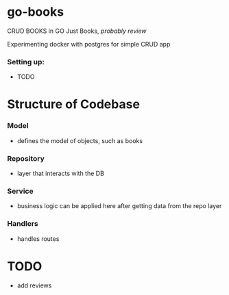 # go-books
CRUD BOOKS in GO
Just Books, _probably review_

Experimenting docker with postgres for simple CRUD app

### Setting up:
- TODO

# Structure of Codebase
### Model
- defines the model of objects, such as books
### Repository
- layer that interacts with the DB
### Service
- business logic can be applied here after getting data from the repo layer
### Handlers
- handles routes

# TODO
- add reviews
